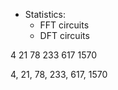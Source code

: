 
*   Statistics:
    *   FFT circuits
    *   DFT circuits

   4
  21
  78
 233
 617
1570


4, 21, 78, 233, 617, 1570
